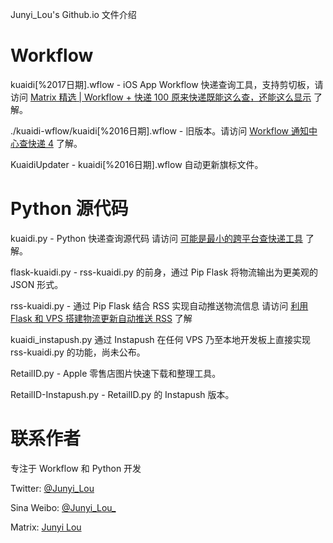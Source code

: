 Junyi_Lou's Github.io 文件介绍

Workflow
===========
kuaidi[%2017日期].wflow -  iOS App Workflow 快递查询工具，支持剪切板，请访问 [Matrix 精选 | Workflow + 快递 100 原来快递既能这么查，还能这么显示](http://sspai.com/36871 "点击访问") 了解。 

./kuaidi-wflow/kuaidi[%2016日期].wflow - 旧版本。请访问 [Workflow 通知中心查快递 4](http://matrix.sspai.com/p/d384dd60 "点击访问") 了解。 

KuaidiUpdater - kuaidi[%2016日期].wflow 自动更新旗标文件。

Python 源代码
===========
kuaidi.py - Python 快递查询源代码 请访问 [可能是最小的跨平台查快递工具](http://matrix.sspai.com/p/d006b320 "点击访问") 了解。

flask-kuaidi.py - rss-kuaidi.py 的前身，通过 Pip Flask 将物流输出为更美观的 JSON 形式。

rss-kuaidi.py - 通过 Pip Flask 结合 RSS 实现自动推送物流信息 请访问 [利用 Flask 和 VPS 搭建物流更新自动推送 RSS](http://matrix.sspai.com/p/da505de0 "点击访问") 了解

kuaidi_instapush.py 通过 Instapush 在任何 VPS 乃至本地开发板上直接实现 rss-kuaidi.py 的功能，尚未公布。

RetailID.py - Apple 零售店图片快速下载和整理工具。

RetailID-Instapush.py - RetailID.py 的 Instapush 版本。

联系作者
=======
专注于 Workflow 和 Python 开发

Twitter: [@Junyi_Lou](https://twitter.com/Junyi_Lou "@Junyi_Lou") 

Sina Weibo: [@Junyi_Lou_](https://weibo.com/n/Junyi_Lou_ "@Junyi_Lou_")

Matrix: [Junyi Lou](http://matrix.sspai.com/p/da7b1760 "Junyi Lou - Matrix")
